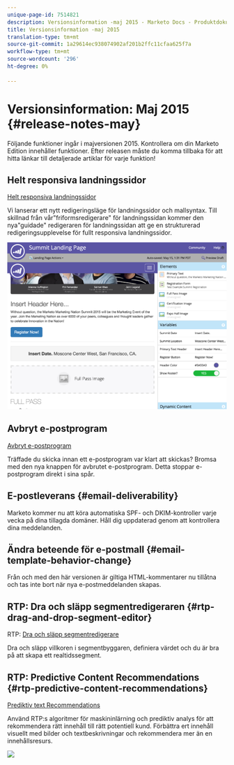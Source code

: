 ```yaml
---
unique-page-id: 7514821
description: Versionsinformation -maj 2015 - Marketo Docs - Produktdokumentation
title: Versionsinformation -maj 2015
translation-type: tm+mt
source-git-commit: 1a29614ec938074902af201b2ffc11cfaa625f7a
workflow-type: tm+mt
source-wordcount: '296'
ht-degree: 0%

---
```



# Versionsinformation: Maj 2015 {#release-notes-may}

Följande funktioner ingår i majversionen 2015. Kontrollera om din Marketo Edition innehåller funktioner. Efter releasen måste du komma tillbaka för att hitta länkar till detaljerade artiklar för varje funktion!

## Helt responsiva landningssidor

[Helt responsiva landningssidor](../../product-docs/demand-generation/landing-pages/guided-landing-pages/create-a-guided-landing-page.md)

Vi lanserar ett nytt redigeringsläge för landningssidor och mallsyntax. Till skillnad från vår&quot;friformsredigerare&quot; för landningssidan kommer den nya&quot;guidade&quot; redigeraren för landningssidan att ge en strukturerad redigeringsupplevelse för fullt responsiva landningssidor.

![](assets/image2015-5-15-13-3a33-3a11.png)

## Avbryt e-postprogram

[Avbryt e-postprogram](../../product-docs/email-marketing/email-programs/email-program-actions/abort-email-program.md)

Träffade du skicka innan ett e-postprogram var klart att skickas? Bromsa med den nya knappen för avbrutet e-postprogram. Detta stoppar e-postprogram direkt i sina spår.

## E-postleverans {#email-deliverability}

Marketo kommer nu att köra automatiska SPF- och DKIM-kontroller varje vecka på dina tillagda domäner. Håll dig uppdaterad genom att kontrollera dina meddelanden.

## Ändra beteende för e-postmall {#email-template-behavior-change}

Från och med den här versionen är giltiga HTML-kommentarer nu tillåtna och tas inte bort när nya e-postmeddelanden skapas.

## RTP: Dra och släpp segmentredigeraren {#rtp-drag-and-drop-segment-editor}

RTP: [Dra och släpp segmentredigerare](https://docs.marketo.com/display/public/DOCS/RTP+Segments)

Dra och släpp villkoren i segmentbyggaren, definiera värdet och du är bra på att skapa ett realtidssegment.

## RTP: Predictive Content Recommendations {#rtp-predictive-content-recommendations}

[Prediktiv text Recommendations](https://docs.marketo.com/display/DOCS/Enabling+the+Rich+Media+Recommendation+Engine)

Använd RTP:s algoritmer för maskininlärning och prediktiv analys för att rekommendera rätt innehåll till rätt potentiell kund. Förbättra ert innehåll visuellt med bilder och textbeskrivningar och rekommendera mer än en innehållsresurs.

![](https://lh6.googleusercontent.com/yZhSkWzW3BES9hSTUirKxM5BENG6c1kuYoclQaSY49UZpjF0s4llnshW4DV-vp4myucgOH9IJ3SqyNdy-nc38Xgy-43IY3QblAS1jY5N8GcP4xgTD1Nbp7ibfZV4yc4PM6AHqt4)

